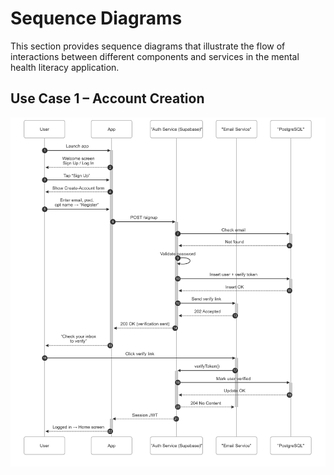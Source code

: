 # Sequence Diagrams

This section provides sequence diagrams that illustrate the flow of interactions between different components and services in the mental health literacy application.

## Use Case 1 – Account Creation
![alt text](account-creation-sequence.png)


